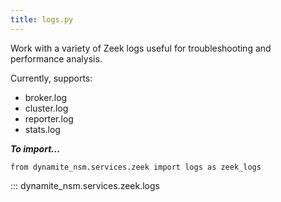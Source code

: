 ```yaml
---
title: logs.py
---
```


Work with a variety of Zeek logs useful for troubleshooting and performance analysis.

Currently, supports:

- broker.log
- cluster.log
- reporter.log
- stats.log

***To import...***
```python3
from dynamite_nsm.services.zeek import logs as zeek_logs
```
::: dynamite_nsm.services.zeek.logs
